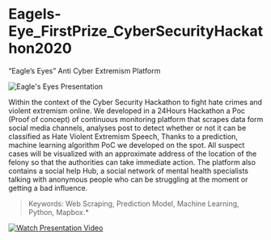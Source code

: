 # Eagels-Eye_FirstPrize_CyberSecurityHackathon2020
“Eagle’s Eyes” Anti Cyber Extremism Platform

![Eagle's Eyes Presentation](http://anoirbouassida.com/wp-content/uploads/2021/01/EaglesEye.gif)

Within the context of the Cyber Security Hackathon to fight hate crimes and violent extremism online. We developed in a 24Hours Hackathon a Poc (Proof of concept) of continuous monitoring platform that scrapes data form social media channels, analyses post to detect whether or not it can be classified as Hate Violent Extremism Speech, Thanks to a prediction, machine learning algorithm PoC we developed on the spot. All suspect cases will be visualized with an approximate address of the location of the felony so that the authorities can take immediate action.
The platform also contains a social help Hub, a social network of mental health specialists talking with anonymous people who can be struggling at the moment or getting a bad influence.

>Keywords: Web Scraping, Prediction Model, Machine Learning, Python, Mapbox.*

[![Watch Presentation Video](https://img.youtube.com/vi/ghOY7-FcEpU/0.jpg)](https://www.youtube.com/watch?v=ghOY7-FcEpU)
